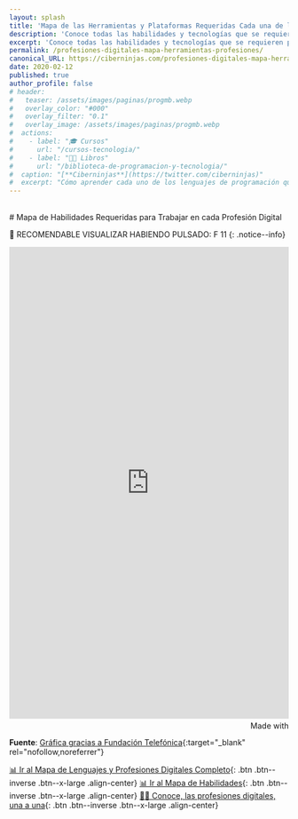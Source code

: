 ```yaml
---
layout: splash
title: 'Mapa de las Herramientas y Plataformas Requeridas Cada una de las Diferentes Profesiones Digitales'
description: 'Conoce todas las habilidades y tecnologías que se requieren para cada uno de los puestos de trabajo asociados a la tecnología'
excerpt: 'Conoce todas las habilidades y tecnologías que se requieren para cada uno de los puestos de trabajo asociados a la tecnología'
permalink: /profesiones-digitales-mapa-herramientas-profesiones/
canonical_URL: https://ciberninjas.com/profesiones-digitales-mapa-herramientas-profesiones/
date: 2020-02-12
published: true
author_profile: false
# header:
#   teaser: /assets/images/paginas/progmb.webp
#   overlay_color: "#000"
#   overlay_filter: "0.1"
#   overlay_image: /assets/images/paginas/progmb.webp
#  actions:
#    - label: "🎓 Cursos"
#      url: "/cursos-tecnologia/"
#    - label: "👨‍💻 Libros"
#      url: "/biblioteca-de-programacion-y-tecnologia/"
#  caption: "[**Ciberninjas**](https://twitter.com/ciberninjas)"
#  excerpt: "Cómo aprender cada uno de los lenguajes de programación que existen ¡Entra y conviértete en un auténtico ciberninja!"
---
```

<br />
# Mapa de Habilidades Requeridas para Trabajar en cada Profesión Digital

🔎 RECOMENDABLE VISUALIZAR HABIENDO PULSADO: F 11
{: .notice--info}

<iframe src='https://public.flourish.studio/visualisation/1093107/embed' frameborder='0' scrolling='no' style='width:100%;height:850px;'></iframe><div style='width:100%!;margin-top:4px!important;text-align:right!important;'><a class='flourish-credit' href='https://public.flourish.studio/visualisation/1093107/?utm_source=embed&utm_campaign=visualisation/1093107' target='_top' style='text-decoration:none!important'><img alt='Made with Flourish' src='https://public.flourish.studio/resources/made_with_flourish.svg' style='width:105px!important;height:16px!important;border:none!important;margin:0!important;'> </a></div>

**Fuente**: [Gráfica gracias a Fundación Telefónica](https://twitter.com/EspacioFTef){:target="_blank" rel="nofollow,noreferrer"}

[📊 Ir al Mapa de Lenguajes y Profesiones Digitales Completo](/profesiones-digitales-mapa-completo/){: .btn .btn--inverse .btn--x-large .align-center}
[📊 Ir al Mapa de Habilidades](/profesiones-digitales-mapas-habilidades/){: .btn .btn--inverse .btn--x-large .align-center}
[👨‍💻 Conoce, las profesiones digitales, una a una](/profesiones-digitales/){: .btn .btn--inverse .btn--x-large .align-center}

